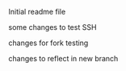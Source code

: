 Initial readme file

some changes to test SSH

changes for fork testing

changes to reflect in new branch